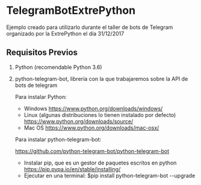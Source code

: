 # TelegramBotExtrePython
Ejemplo creado para utilizarlo durante el taller de bots de Telegram organizado por la ExtrePython el día 31/12/2017

## Requisitos Previos

1. Python (recomendable Python 3.6)
2. python-telegram-bot, librería con la que trabajaremos sobre la API de bots de telegram



    Para instalar Python:
      - Windows https://www.python.org/downloads/windows/ 
      - Linux (algunas distribuciones lo tienen instalado por defecto) https://www.python.org/downloads/source/ 
      - Mac OS https://www.python.org/downloads/mac-osx/ 


    Para instalar python-telegram-bot:

    https://github.com/python-telegram-bot/python-telegram-bot 
   
    - Instalar pip, que es un gestor de paquetes escritos en python https://pip.pypa.io/en/stable/installing/
    - Ejecutar en una terminal: $pip install python-telegram-bot --upgrade
 
